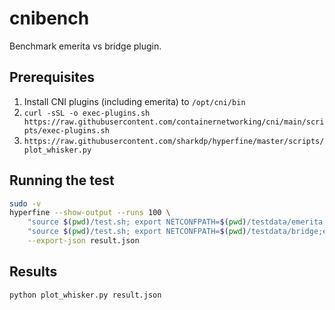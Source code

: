 # cnibench

Benchmark emerita vs bridge plugin.

## Prerequisites

1. Install CNI plugins (including emerita) to `/opt/cni/bin`
2. `curl -sSL -o exec-plugins.sh https://raw.githubusercontent.com/containernetworking/cni/main/scripts/exec-plugins.sh`
3. `https://raw.githubusercontent.com/sharkdp/hyperfine/master/scripts/plot_whisker.py`

## Running the test

```sh
sudo -v
hyperfine --show-output --runs 100 \
    "source $(pwd)/test.sh; export NETCONFPATH=$(pwd)/testdata/emerita;eval cni_test" \
    "source $(pwd)/test.sh; export NETCONFPATH=$(pwd)/testdata/bridge;eval cni_test" \
    --export-json result.json
```

## Results

```sh
python plot_whisker.py result.json
```
